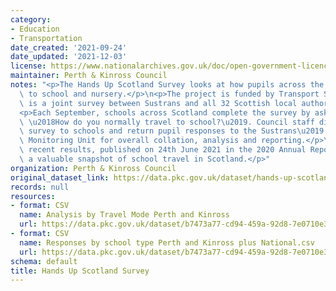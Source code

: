 ```yaml
---
category:
- Education
- Transportation
date_created: '2021-09-24'
date_updated: '2021-12-03'
license: https://www.nationalarchives.gov.uk/doc/open-government-licence/version/3/
maintainer: Perth & Kinross Council
notes: "<p>The Hands Up Scotland Survey looks at how pupils across the country travel\
  \ to school and nursery.</p>\n<p>The project is funded by Transport Scotland and\
  \ is a joint survey between Sustrans and all 32 Scottish local authorities.</p>\n\
  <p>Each September, schools across Scotland complete the survey by asking their pupils\
  \ \u2018How do you normally travel to school?\u2019. Council staff distribute the\
  \ survey to schools and return pupil responses to the Sustrans\u2019 Research and\
  \ Monitoring Unit for overall collation, analysis and reporting.</p>\n<p>The most\
  \ recent results, published on 24th June 2021 in the 2020 Annual Report, provide\
  \ a valuable snapshot of school travel in Scotland.</p>"
organization: Perth & Kinross Council
original_dataset_link: https://data.pkc.gov.uk/dataset/hands-up-scotland-survey
records: null
resources:
- format: CSV
  name: Analysis by Travel Mode Perth and Kinross
  url: https://data.pkc.gov.uk/dataset/b7473a77-cd94-459a-92d8-7e0710e303e7/resource/4771a517-2049-4dc3-93bc-fe08075f6472/download/analysis-by-travel-mode-perth-and-kinross.csv
- format: CSV
  name: Responses by school type Perth and Kinross plus National.csv
  url: https://data.pkc.gov.uk/dataset/b7473a77-cd94-459a-92d8-7e0710e303e7/resource/971e7bd6-13df-4beb-872b-d73717172893/download/responses-by-school-type-perth-and-kinross-plus-national.csv
schema: default
title: Hands Up Scotland Survey
---
```

